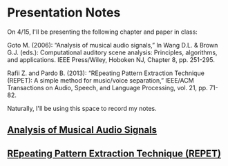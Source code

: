 # Presentation Notes

On 4/15, I'll be presenting the following chapter and paper in class:

Goto M. (2006): “Analysis of musical audio signals,” In Wang D.L. & Brown G.J. (eds.):
Computational auditory scene analysis: Principles, algorithms, and applications. IEEE
Press/Wiley, Hoboken NJ, Chapter 8, pp. 251-295.

Rafii Z. and Pardo B. (2013): “REpeating Pattern Extraction Technique (REPET): A simple
method for music/voice separation,” IEEE/ACM Transactions on Audio, Speech, and
Language Processing, vol. 21, pp. 71-82.

Naturally, I'll be using this space to record my notes.

## [Analysis of Musical Audio Signals][1]


## [REpeating Pattern Extraction Technique (REPET)][2]

[1]: #
[2]: http://music.cs.northwestern.edu/publications/Rafii-Pardo%20-%20REpeating%20Pattern%20Extraction%20Technique%20(REPET)%20A%20Simple%20Method%20for%20Music-Voice%20Separation%20-%20TALSP%202013.pdf
